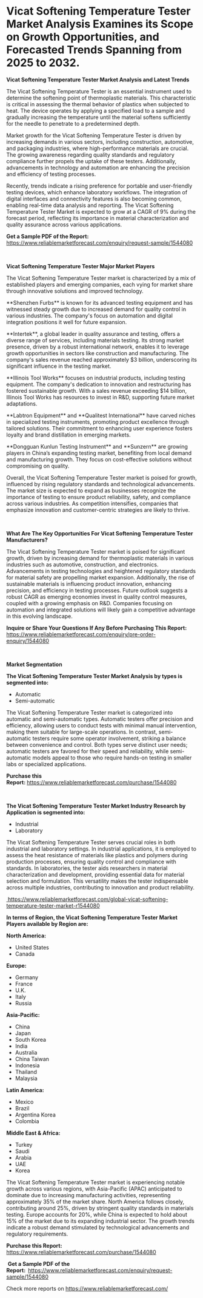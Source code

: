 <p><h1>Vicat Softening Temperature Tester Market Analysis Examines its Scope on Growth Opportunities, and Forecasted Trends Spanning from 2025 to 2032.</h1></p><p><strong>Vicat Softening Temperature Tester Market Analysis and Latest Trends</strong></p>
<p><p>The Vicat Softening Temperature Tester is an essential instrument used to determine the softening point of thermoplastic materials. This characteristic is critical in assessing the thermal behavior of plastics when subjected to heat. The device operates by applying a specified load to a sample and gradually increasing the temperature until the material softens sufficiently for the needle to penetrate to a predetermined depth.</p><p>Market growth for the Vicat Softening Temperature Tester is driven by increasing demands in various sectors, including construction, automotive, and packaging industries, where high-performance materials are crucial. The growing awareness regarding quality standards and regulatory compliance further propels the uptake of these testers. Additionally, advancements in technology and automation are enhancing the precision and efficiency of testing processes.</p><p>Recently, trends indicate a rising preference for portable and user-friendly testing devices, which enhance laboratory workflows. The integration of digital interfaces and connectivity features is also becoming common, enabling real-time data analysis and reporting. The Vicat Softening Temperature Tester Market is expected to grow at a CAGR of 9% during the forecast period, reflecting its importance in material characterization and quality assurance across various applications.</p></p>
<p><strong>Get a Sample PDF of the Report:&nbsp;</strong> <a href="https://www.reliablemarketforecast.com/enquiry/request-sample/1544080?utm_campaign=2193&utm_medium=2&utm_source=Github&utm_content=ia&utm_term=17022025&utm_id=vicat-softening-temperature-tester">https://www.reliablemarketforecast.com/enquiry/request-sample/1544080</a></p>
<p>&nbsp;</p>
<p><strong>Vicat Softening Temperature Tester Major Market Players</strong></p>
<p><p>The Vicat Softening Temperature Tester market is characterized by a mix of established players and emerging companies, each vying for market share through innovative solutions and improved technology.</p><p>**Shenzhen Furbs** is known for its advanced testing equipment and has witnessed steady growth due to increased demand for quality control in various industries. The company's focus on automation and digital integration positions it well for future expansion.</p><p>**Intertek**, a global leader in quality assurance and testing, offers a diverse range of services, including materials testing. Its strong market presence, driven by a robust international network, enables it to leverage growth opportunities in sectors like construction and manufacturing. The company's sales revenue reached approximately $3 billion, underscoring its significant influence in the testing market.</p><p>**Illinois Tool Works** focuses on industrial products, including testing equipment. The company's dedication to innovation and restructuring has fostered sustainable growth. With a sales revenue exceeding $14 billion, Illinois Tool Works has resources to invest in R&D, supporting future market adaptations.</p><p>**Labtron Equipment** and **Qualitest International** have carved niches in specialized testing instruments, promoting product excellence through tailored solutions. Their commitment to enhancing user experience fosters loyalty and brand distillation in emerging markets.</p><p>**Dongguan Kunlun Testing Instrument** and **Sunzern** are growing players in China’s expanding testing market, benefiting from local demand and manufacturing growth. They focus on cost-effective solutions without compromising on quality.</p><p>Overall, the Vicat Softening Temperature Tester market is poised for growth, influenced by rising regulatory standards and technological advancements. The market size is expected to expand as businesses recognize the importance of testing to ensure product reliability, safety, and compliance across various industries. As competition intensifies, companies that emphasize innovation and customer-centric strategies are likely to thrive.</p></p>
<p>&nbsp;</p>
<p><strong>What Are The Key Opportunities For Vicat Softening Temperature Tester Manufacturers?</strong></p>
<p><p>The Vicat Softening Temperature Tester market is poised for significant growth, driven by increasing demand for thermoplastic materials in various industries such as automotive, construction, and electronics. Advancements in testing technologies and heightened regulatory standards for material safety are propelling market expansion. Additionally, the rise of sustainable materials is influencing product innovation, enhancing precision, and efficiency in testing processes. Future outlook suggests a robust CAGR as emerging economies invest in quality control measures, coupled with a growing emphasis on R&D. Companies focusing on automation and integrated solutions will likely gain a competitive advantage in this evolving landscape.</p></p>
<p><strong>Inquire or Share Your Questions If Any Before Purchasing This Report:</strong> <a href="https://www.reliablemarketforecast.com/enquiry/pre-order-enquiry/1544080?utm_campaign=2193&utm_medium=2&utm_source=Github&utm_content=ia&utm_term=17022025&utm_id=vicat-softening-temperature-tester">https://www.reliablemarketforecast.com/enquiry/pre-order-enquiry/1544080</a></p>
<p>&nbsp;</p>
<p><strong>Market Segmentation</strong></p>
<p><strong>The Vicat Softening Temperature Tester Market Analysis by types is segmented into:</strong></p>
<p><ul><li>Automatic</li><li>Semi-automatic</li></ul></p>
<p><p>The Vicat Softening Temperature Tester market is categorized into automatic and semi-automatic types. Automatic testers offer precision and efficiency, allowing users to conduct tests with minimal manual intervention, making them suitable for large-scale operations. In contrast, semi-automatic testers require some operator involvement, striking a balance between convenience and control. Both types serve distinct user needs; automatic testers are favored for their speed and reliability, while semi-automatic models appeal to those who require hands-on testing in smaller labs or specialized applications.</p></p>
<p><strong>Purchase this Report:&nbsp;</strong><a href="https://www.reliablemarketforecast.com/purchase/1544080?utm_campaign=2193&utm_medium=2&utm_source=Github&utm_content=ia&utm_term=17022025&utm_id=vicat-softening-temperature-tester">https://www.reliablemarketforecast.com/purchase/1544080</a></p>
<p>&nbsp;</p>
<p><strong>The Vicat Softening Temperature Tester Market Industry Research by Application is segmented into:</strong></p>
<p><ul><li>Industrial</li><li>Laboratory</li></ul></p>
<p><p>The Vicat Softening Temperature Tester serves crucial roles in both industrial and laboratory settings. In industrial applications, it is employed to assess the heat resistance of materials like plastics and polymers during production processes, ensuring quality control and compliance with standards. In laboratories, the tester aids researchers in material characterization and development, providing essential data for material selection and formulation. This versatility makes the tester indispensable across multiple industries, contributing to innovation and product reliability.</p></p>
<p><a href="https://www.reliablemarketforecast.com/global-vicat-softening-temperature-tester-market-r1544080?utm_campaign=2193&utm_medium=2&utm_source=Github&utm_content=ia&utm_term=17022025&utm_id=vicat-softening-temperature-tester">&nbsp;https://www.reliablemarketforecast.com/global-vicat-softening-temperature-tester-market-r1544080</a></p>
<p><strong>In terms of Region, the Vicat Softening Temperature Tester Market Players available by Region are:</strong></p>
<p>
    <p> <strong> North America: </strong>
        <ul>
            <li>United States</li>
            <li>Canada</li>
        </ul>
        </p> 
    <p> <strong> Europe: </strong>
        <ul>
            <li>Germany</li>
            <li>France</li>
            <li>U.K.</li>
            <li>Italy</li>
            <li>Russia</li>
        </ul>
        </p> 
    <p> <strong> Asia-Pacific: </strong>
        <ul>
            <li>China</li>
            <li>Japan</li>
            <li>South Korea</li>
            <li>India</li>
            <li>Australia</li>
            <li>China Taiwan</li>
            <li>Indonesia</li>
            <li>Thailand</li>
            <li>Malaysia</li>
        </ul>
        </p> 
    <p> <strong> Latin America: </strong>
        <ul>
            <li>Mexico</li>
            <li>Brazil</li>
            <li>Argentina Korea</li>
            <li>Colombia</li>
        </ul>
        </p> 
    <p> <strong> Middle East & Africa: </strong>
        <ul>
            <li>Turkey</li>
            <li>Saudi</li>
            <li>Arabia</li>
            <li>UAE</li>
            <li>Korea</li>
        </ul>
    </p>
    </p>
<p><p>The Vicat Softening Temperature Tester market is experiencing notable growth across various regions, with Asia-Pacific (APAC) anticipated to dominate due to increasing manufacturing activities, representing approximately 35% of the market share. North America follows closely, contributing around 25%, driven by stringent quality standards in materials testing. Europe accounts for 20%, while China is expected to hold about 15% of the market due to its expanding industrial sector. The growth trends indicate a robust demand stimulated by technological advancements and regulatory requirements.</p></p>
<p><strong>Purchase this Report: </strong><a href="https://www.reliablemarketforecast.com/purchase/1544080?utm_campaign=2193&utm_medium=2&utm_source=Github&utm_content=ia&utm_term=17022025&utm_id=vicat-softening-temperature-tester">https://www.reliablemarketforecast.com/purchase/1544080</a></p>
<p>&nbsp;<strong>Get a Sample PDF of the Report:&nbsp;&nbsp;</strong><a href="https://www.reliablemarketforecast.com/enquiry/request-sample/1544080?utm_campaign=2193&utm_medium=2&utm_source=Github&utm_content=ia&utm_term=17022025&utm_id=vicat-softening-temperature-tester">https://www.reliablemarketforecast.com/enquiry/request-sample/1544080</a></p>
<p><strong></strong></p>
<p>Check more reports on <a href="https://www.reliablemarketforecast.com/?utm_campaign=2193&utm_medium=2&utm_source=Github&utm_content=ia&utm_term=17022025&utm_id=vicat-softening-temperature-tester">https://www.reliablemarketforecast.com/</a></p>